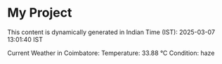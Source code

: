 # My Project

This content is dynamically generated in Indian Time (IST): 2025-03-07 13:01:40 IST


Current Weather in Coimbatore:
Temperature: 33.88 °C
Condition: haze
